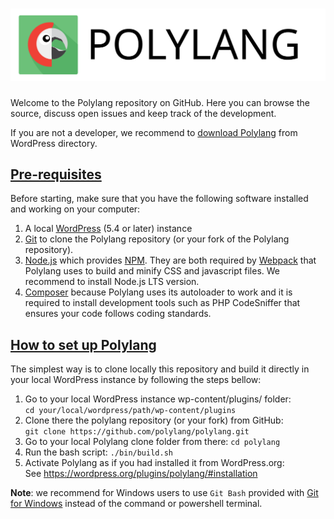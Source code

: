 # ![Polylang](.github/assets/polylang-title.svg)

Welcome to the Polylang repository on GitHub. Here you can browse the source, discuss open issues and keep track of the development.

If you are not a developer, we recommend to [download Polylang](https://wordpress.org/plugins/polylang/) from WordPress directory.

## [Pre-requisites](#pre-requisites)

Before starting, make sure that you have the following software installed and working on your computer:

1. A local [WordPress](https://wordpress.org/support/article/how-to-install-wordpress/) (5.4 or later) instance
2. [Git](https://git-scm.com/book/en/v2/Getting-Started-Installing-Git) to clone the Polylang repository (or your fork of the Polylang repository).
3. [Node.js](https://nodejs.org/en/download/) which provides [NPM](https://docs.npmjs.com/). They are both required by [Webpack](https://webpack.js.org/guides/getting-started/) that Polylang uses to build and minify CSS and javascript files. We recommend to install Node.js LTS version.
4. [Composer](https://getcomposer.org/doc/00-intro.md) because Polylang uses its autoloader to work and it is required to install development tools such as PHP CodeSniffer that ensures your code follows coding standards.

## [How to set up Polylang](#how-to-setup-polylang)

The simplest way is to clone locally this repository and build it directly in your local WordPress instance by following the steps bellow:

1. Go to your local WordPress instance wp-content/plugins/ folder:<br/>
`cd your/local/wordpress/path/wp-content/plugins`
2. Clone there the polylang repository (or your fork) from GitHub:<br/>
`git clone https://github.com/polylang/polylang.git`
3. Go to your local Polylang clone folder from there: `cd polylang`
4. Run the bash script: `./bin/build.sh`
5. Activate Polylang as if you had installed it from WordPress.org:<br/>
See <https://wordpress.org/plugins/polylang/#installation>

**Note**: we recommend for Windows users to use `Git Bash` provided with [Git for Windows](https://git-scm.com/download/win) instead of the command or powershell terminal.
